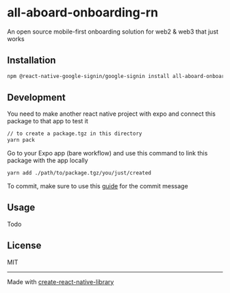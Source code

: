 # all-aboard-onboarding-rn

An open source mobile-first onboarding solution for web2 & web3 that just works

## Installation

```sh
npm @react-native-google-signin/google-signin install all-aboard-onboarding-rn
```

## Development

You need to make another react native project with expo and connect this package to that app to test it

```sh
// to create a package.tgz in this directory
yarn pack
```

Go to your Expo app (bare workflow) and use this command to link this package with the app locally

```sh
yarn add ./path/to/package.tgz/you/just/created
```

To commit, make sure to use this [guide](https://www.conventionalcommits.org/en/v1.0.0/) for the commit message

## Usage

Todo

## License

MIT

---

Made with [create-react-native-library](https://github.com/callstack/react-native-builder-bob)
